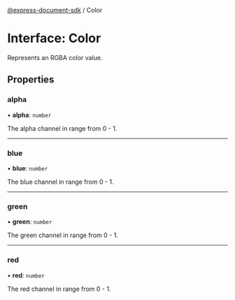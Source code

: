 [@express-document-sdk](../overview.md) / Color

# Interface: Color

Represents an RGBA color value.

## Properties

### alpha

• **alpha**: `number`

The alpha channel in range from 0 - 1.

___

### blue

• **blue**: `number`

The blue channel in range from 0 - 1.

___

### green

• **green**: `number`

The green channel in range from 0 - 1.

___

### red

• **red**: `number`

The red channel in range from 0 - 1.
